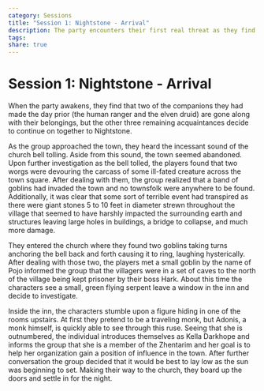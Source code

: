 ```yaml
---
category: Sessions
title: "Session 1: Nightstone - Arrival"
description: The party encounters their first real threat as they find Nightstone abandoned.
tags: 
share: true
---
```

# Session 1: Nightstone - Arrival
When the party awakens, they find that two of the companions they had made the day prior (the human ranger and the elven druid) are gone along with their belongings, but the other three remaining acquaintances decide to continue on together to Nightstone.

As the group approached the town, they heard the incessant sound of the church bell tolling. Aside from this sound, the town seemed abandoned. Upon further investigation as the bell tolled, the players found that two worgs were devouring the carcass of some ill-fated creature across the town square. After dealing with them, the group realized that a band of goblins had invaded the town and no townsfolk were anywhere to be found.
Additionally, it was clear that some sort of terrible event had transpired as there were giant stones 5 to 10 feet in diameter strewn throughout the village that seemed to have harshly impacted the surrounding earth and structures leaving large holes in buildings, a bridge to collapse, and much more damage.

They entered the church where they found two goblins taking turns anchoring the bell back and forth causing it to ring, laughing hysterically. After dealing with those two, the players met a small goblin by the name of Pojo informed the group that the villagers were in a set of caves to the north of the village being kept prisoner by their boss Hark. About this time the characters see a small, green flying serpent leave a window in the inn and decide to investigate.

Inside the inn, the characters stumble upon a figure hiding in one of the rooms upstairs. At first they pretend to be a traveling monk, but Adonis, a monk himself, is quickly able to see through this ruse. Seeing that she is outnumbered, the individual introduces themselves as Kella Darkhope and informs the group that she is a member of the Zhentarim and her goal is to help her organization gain a position of influence in the town. After further conversation the group decided that it would be best to lay low  as the sun was beginning to set. Making their way to the church, they board up the doors and settle in for the night.